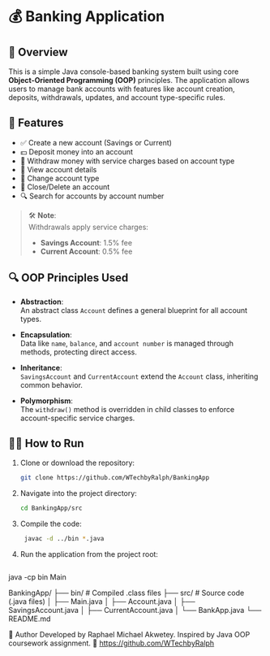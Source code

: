 # 💰 Banking Application

## 📌 Overview
This is a simple Java console-based banking system built using core **Object-Oriented Programming (OOP)** principles. The application allows users to manage bank accounts with features like account creation, deposits, withdrawals, updates, and account type-specific rules.

## 🚀 Features
- ✅ Create a new account (Savings or Current)
- 💵 Deposit money into an account
- 💸 Withdraw money with service charges based on account type
- 🧾 View account details
- 🔄 Change account type
- 🧹 Close/Delete an account
- 🔍 Search for accounts by account number

> 🛠️ **Note**:  
> Withdrawals apply service charges:  
> - **Savings Account**: 1.5% fee  
> - **Current Account**: 0.5% fee  

## 🔍 OOP Principles Used
- **Abstraction**:  
  An abstract class `Account` defines a general blueprint for all account types.

- **Encapsulation**:  
  Data like `name`, `balance`, and `account number` is managed through methods, protecting direct access.

- **Inheritance**:  
  `SavingsAccount` and `CurrentAccount` extend the `Account` class, inheriting common behavior.

- **Polymorphism**:  
  The `withdraw()` method is overridden in child classes to enforce account-specific service charges.

## 🧑‍💻 How to Run
1. Clone or download the repository:
   ```bash
   git clone https://github.com/WTechbyRalph/BankingApp

2. Navigate into the project directory:
     ```bash
     cd BankingApp/src

3. Compile the code:
   ```bash
    javac -d ../bin *.java

4. Run the application from the project root:
   ```bash
  java -cp bin Main

  BankingApp/
├── bin/                   # Compiled .class files
├── src/                   # Source code (.java files)
│   ├── Main.java
│   ├── Account.java
│   ├── SavingsAccount.java
│   ├── CurrentAccount.java
│   └── BankApp.java
└── README.md

📝 Author
Developed by Raphael Michael Akwetey.
Inspired by Java OOP coursework assignment.
🔗 https://github.com/WTechbyRalph
